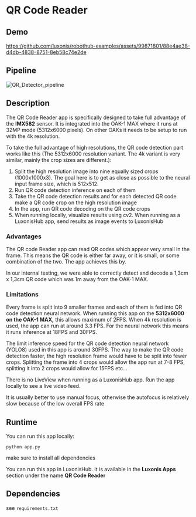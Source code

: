 # QR Code Reader

## Demo

https://github.com/luxonis/robothub-examples/assets/99871801/88e4ae38-d4db-4838-8751-8eb58c74e2de

## Pipeline
![QR_Detector_pipeline](https://github.com/luxonis/robothub-examples/assets/99871801/1325afaf-2ef9-4c16-9e60-c7754dfeeab4)

## Description

The QR Code Reader app is specifically designed to take full advantage of the __IMX582__ sensor. It is integrated into the OAK-1 MAX where it
runs at 32MP mode (5312x6000 pixels). On other OAKs it needs to be setup to run with the 4k resolution.

To take the full advantage of high resolutions, the QR code detection part works like this (The 5312x6000 resolution variant. The 4k variant is very similar, mainly the crop sizes are different.):

1. Split the high resolution image into nine equally sized crops (1000x1000x3). The goal here is to get as close as possible to the neural input frame size, which is 512x512.
2. Run QR code detection inference on each of them
3. Take the QR code detection results and for each detected QR code make a QR code crop on the high resolution image
4. In the app, run QR code decoding on the QR code crops
5. When running locally, visualize results using cv2. When running as a LuxonisHub app, send results as image events to LuxonisHub

### Advantages

The QR code Reader app can read QR codes which appear very small in the frame. This means the QR code is either far away, or 
it is small, or some combination of the two. The app achieves this by.

In our internal testing, we were able to correctly detect and decode a 1,3cm x 1,3cm QR code which was 1m away from the OAK-1 MAX. 

### Limitations

Every frame is split into 9 smaller frames and each of them is fed into QR code detection neural network. When running this app on the __5312x6000 on the OAK-1 MAX,__
this allows maximum of 2FPS. When 4k resolution is used, the app can run at around 3.3 FPS. For the neural network this means
it runs inference at 18FPS and 30FPS.

The limit inference speed for the QR code detection neural network (YOLO8) used in this app is around 30FPS.
The way to make the QR code detection faster, the high resolution frame would have to be split into fewer
crops. Splitting the frame into 4 crops would allow the app run at 7-8 FPS, splitting it into 2 crops would allow for 15FPS etc...

There is no LiveView when running as a LuxonisHub app. Run the app locally to see a live video feed.

It is usually better to use manual focus, otherwise the autofocus is relatively slow because of the low overall FPS rate


## Runtime

You can run this app locally:

    python app.py

make sure to install all dependencies

You can run this app in LuxonisHub. It is available in the __Luxonis Apps__ section under the name __QR Code Reader__

## Dependencies

see `requirements.txt`
